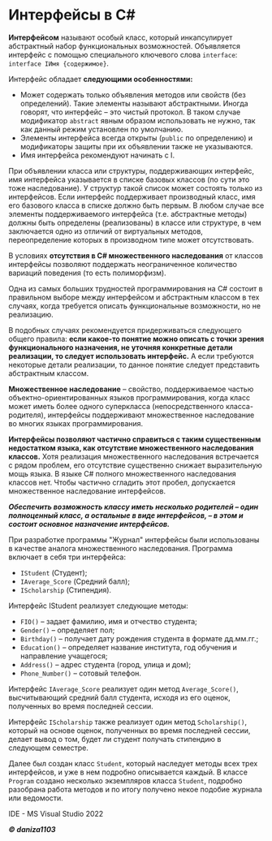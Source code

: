 # Интерфейсы в С#

**Интерфейсом** называют особый класс, который инкапсулирует абстрактный набор функциональных возможностей. Объявляется интерфейс с помощью специального ключевого слова `interface`: `interface IИмя {содержимое}`.

Интерфейс обладает **следующими особенностями:**
- Может содержать только объявления методов или свойств (без определений). Такие элементы называют абстрактными. Иногда говорят, что интерфейс – это чистый протокол. В таком случае модификатор `abstract` явным образом использовать не нужно, так как данный режим установлен по умолчанию.
- Элементы интерфейса всегда открыты (`public` по определению) и модификаторы защиты при их объявлении также не указываются. 
- Имя интерфейса рекомендуют начинать с I. 

При объявлении класса или структуры, поддерживающих интерфейс, имя интерфейса указывается в списке базовых классов (по сути это тоже наследование). У структур такой список может состоять только из интерфейсов. Если интерфейс поддерживает производный класс, имя его базового класса в списке должно быть первым. В любом случае все элементы поддерживаемого интерфейса (т.е. абстрактные методы) должны быть определены (реализованы) в классе или структуре, в чем заключается одно из отличий от виртуальных методов, переопределение которых в производном типе может отсутствовать. 

В условиях **отсутствия в C# множественного наследования** от классов интерфейсы позволяют поддержать неограниченное количество вариаций поведения (то есть полиморфизм).

Одна из самых больших трудностей программирования на C# состоит в правильном выборе между интерфейсом и абстрактным классом в тех случаях, когда требуется описать функциональные возможности, но не реализацию.

В подобных случаях рекомендуется придерживаться следующего общего правила: **если какое-то понятие можно описать с точки зрения функционального назначения, не уточняя конкретные детали реализации, то следует использовать интерфейс.** А если требуются некоторые детали реализации, то данное понятие следует представить абстрактным классом.

**Множественное наследование** – свойство, поддерживаемое частью объектно-ориентированных языков программирования, когда класс может иметь более одного суперкласса (непосредственного класса-родителя), интерфейсы поддерживают множественное наследование во многих языках программирования.

**Интерфейсы позволяют частично справиться с таким существенным недостатком языка, как отсутствие множественного наследования классов.** Хотя реализация множественного наследования встречается с рядом проблем, его отсутствие существенно снижает выразительную мощь языка. В языке C# полного множественного наследования классов нет. Чтобы частично сгладить этот пробел, допускается множественное наследование интерфейсов.

***Обеспечить возможность классу иметь несколько родителей – один полноценный класс, а остальные в виде интерфейсов, – в этом и состоит основное назначение интерфейсов.*** 

При разработке программы "Журнал" интерфейсы были использованы в качестве аналога множественного наследования. Программа включает в себя три интерфейса:
- `IStudent` (Студент);
- `IAverage_Score` (Средний балл);
- `IScholarship` (Стипендия).

Интерфейс IStudent реализует следующие методы:
- `FIO()` – задает фамилию, имя и отчество студента; 
- `Gender()` – определяет пол;
- `Birthday()` – получает дату рождения студента в формате дд.мм.гг.;
- `Education()` – определяет название института, год обучения и направление учащегося;
- `Address()` – адрес студента (город, улица и дом);
- `Phone_Number()` – сотовый телефон.

Интерфейс `IAverage_Score` реализует один метод `Average_Score()`, высчитывающий средний балл студента, исходя из его оценок, полученных во время последней сессии.

Интерфейс `IScholarship` также реализует один метод `Scholarship()`, который на основе оценок, полученных во время последней сессии, делает вывод о том, будет ли студент получать стипендию в следующем семестре.

Далее был создан класс `Student`, который наследует методы всех трех интерфейсов, и уже в нем подробно описывается каждый. В классе `Program` создано несколько экземпляров класса `Student`, подробно разобрана работа методов и по итогу получено некое подобие журнала или ведомости.

IDE - MS Visual Studio 2022

***© daniza1103***
